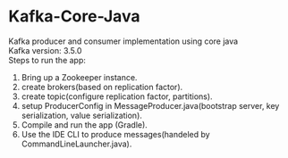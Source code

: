 # Kafka-Core-Java
Kafka producer and consumer implementation using core java  
Kafka version: 3.5.0  
Steps to run the app:  
1. Bring up a Zookeeper instance.
2. create brokers(based on replication factor).
3. create topic(configure replication factor, partitions).
4. setup ProducerConfig in MessageProducer.java(bootstrap server, key serialization, value serialization).
5. Compile and run the app (Gradle).
6. Use the IDE CLI to produce messages(handeled by CommandLineLauncher.java).
